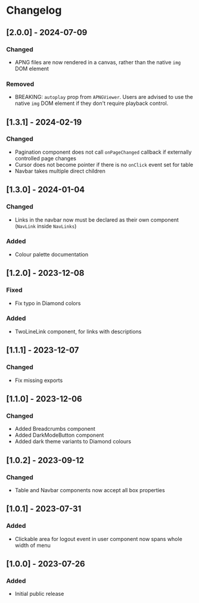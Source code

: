 # Changelog

## [2.0.0] - 2024-07-09

### Changed

- APNG files are now rendered in a canvas, rather than the native `img` DOM element

### Removed

- BREAKING: `autoplay` prop from `APNGViewer`. Users are advised to use the native `img` DOM element if they don't require playback control.

## [1.3.1] - 2024-02-19

### Changed

- Pagination component does not call `onPageChanged` callback if externally controlled page changes
- Cursor does not become pointer if there is no `onClick` event set for table
- Navbar takes multiple direct children

## [1.3.0] - 2024-01-04

### Changed

- Links in the navbar now must be declared as their own component (`NavLink` inside `NavLinks`)

### Added

- Colour palette documentation

## [1.2.0] - 2023-12-08

### Fixed

- Fix typo in Diamond colors

### Added

- TwoLineLink component, for links with descriptions

## [1.1.1] - 2023-12-07

### Changed

- Fix missing exports

## [1.1.0] - 2023-12-06

### Changed

- Added Breadcrumbs component
- Added DarkModeButton component
- Added dark theme variants to Diamond colours

## [1.0.2] - 2023-09-12

### Changed

- Table and Navbar components now accept all box properties

## [1.0.1] - 2023-07-31

### Added

- Clickable area for logout event in user component now spans whole width of menu

## [1.0.0] - 2023-07-26

### Added

- Initial public release
